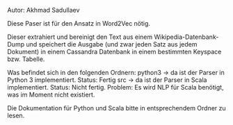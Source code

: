 Autor: Akhmad Sadullaev

Diese Paser ist für den Ansatz in Word2Vec nötig.

Dieser extrahiert und bereinigt den Text aus einem Wikipedia-Datenbank-Dump und speichert die Ausgabe (und zwar jeden Satz aus jedem Dokument) in einem
Cassandra Datenbank in einem bestimmten Keyspace bzw. Tabelle.

Was befindet sich in den folgenden Ordnern:
python3 -> da ist der Parser in Python 3 implementiert. Status: Fertig
src -> da ist der Parser in Scala implementiert. Status: Nicht fertig. Problem: Es wird NLP für Scala benötigt, was im Moment nicht existiert. 

Die Dokumentation für Python und Scala bitte in entsprechendem Ordner zu lesen.